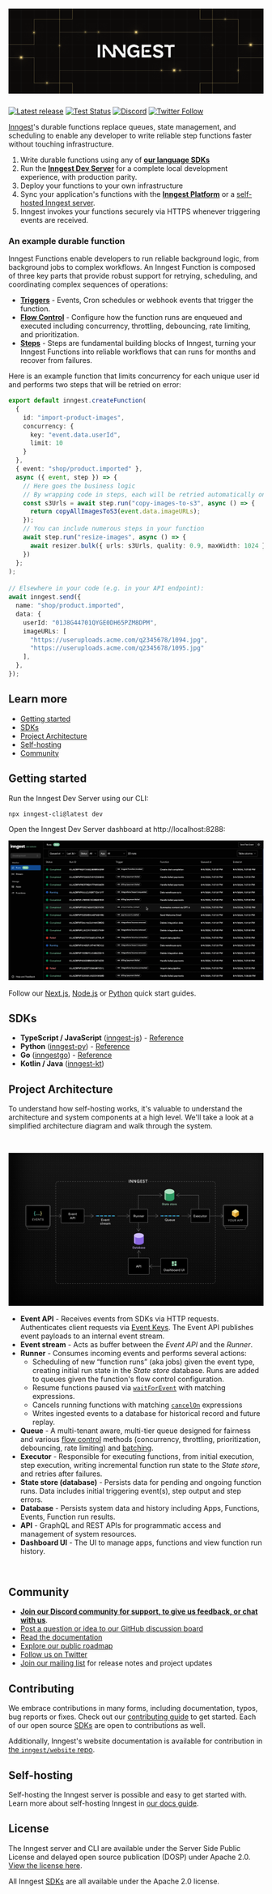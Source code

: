 # [![Inngest](https://github.com/inngest/.github/raw/main/profile/github-readme-banner-2025-06-20.png)](https://www.inngest.com)

[![Latest release](https://img.shields.io/github/v/release/inngest/inngest?include_prereleases&sort=semver)](https://github.com/inngest/inngest/releases)
[![Test Status](https://img.shields.io/github/actions/workflow/status/inngest/inngest/go.yaml?branch=main&label=tests)](https://github.com/inngest/inngest/actions?query=branch%3Amain)
[![Discord](https://img.shields.io/discord/842170679536517141?label=discord)](https://www.inngest.com/discord)
[![Twitter Follow](https://img.shields.io/twitter/follow/inngest?style=social)](https://twitter.com/inngest)

[Inngest](https://www.inngest.com/?ref=github-inngest-readme)'s durable functions replace queues, state management, and scheduling to enable any developer to write reliable step functions faster without touching infrastructure.

1. Write durable functions using any of [**our language SDKs**](#sdks)
2. Run the [**Inngest Dev Server**](#getting-started) for a complete local development experience, with production parity.
3. Deploy your functions to your own infrastructure
4. Sync your application's functions with the [**Inngest Platform**](https://www.inngest.com/?ref=github-inngest-readme) or a [self-hosted Inngest server](#self-hosting).
5. Inngest invokes your functions securely via HTTPS whenever triggering events are received.

### An example durable function

Inngest Functions enable developers to run reliable background logic, from background jobs to complex workflows. An Inngest Function is composed of three key parts that provide robust support for retrying, scheduling, and coordinating complex sequences of operations:

- [**Triggers**](https://www.inngest.com/docs/features/events-triggers?ref=github-inngest-readme) - Events, Cron schedules or webhook events that trigger the function.
- [**Flow Control**](https://www.inngest.com/docs/guides/flow-control?ref=github-inngest-readme) - Configure how the function runs are enqueued and executed including concurrency, throttling, debouncing, rate limiting, and prioritization.
- [**Steps**](/docs/features/inngest-functions/steps-workflows?ref=github-inngest-readme) - Steps are fundamental building blocks of Inngest, turning your Inngest Functions into reliable workflows that can runs for months and recover from failures.

Here is an example function that limits concurrency for each unique user id and performs two steps that will be retried on error:

```typescript
export default inngest.createFunction(
  {
    id: "import-product-images",
    concurrency: {
      key: "event.data.userId",
      limit: 10
    }
  },
  { event: "shop/product.imported" },
  async ({ event, step }) => {
    // Here goes the business logic
    // By wrapping code in steps, each will be retried automatically on failure
    const s3Urls = await step.run("copy-images-to-s3", async () => {
      return copyAllImagesToS3(event.data.imageURLs);
    });
    // You can include numerous steps in your function
    await step.run("resize-images", async () => {
      await resizer.bulk({ urls: s3Urls, quality: 0.9, maxWidth: 1024 });
    })
  };
);

// Elsewhere in your code (e.g. in your API endpoint):
await inngest.send({
  name: "shop/product.imported",
  data: {
    userId: "01J8G44701QYGE0DH65PZM8DPM",
    imageURLs: [
      "https://useruploads.acme.com/q2345678/1094.jpg",
      "https://useruploads.acme.com/q2345678/1095.jpg"
    ],
  },
});
```

## Learn more

- [Getting started](#getting-started)
- [SDKs](#sdks)
- [Project Architecture](#project-architecture)
- [Self-hosting](#self-hosting)
- [Community](#community)

## Getting started

Run the Inngest Dev Server using our CLI:

```
npx inngest-cli@latest dev
```

Open the Inngest Dev Server dashboard at http://localhost:8288:

![Screenshot of the Inngest dashboard served by the Inngest Dev Server](.github/assets/dashboard-screenshot-2024-09-23.png)

Follow our [Next.js](https://www.inngest.com/docs/getting-started/nextjs-quick-start?ref=github-inngest-readme), [Node.js](https://www.inngest.com/docs/getting-started/nodejs-quick-start?ref=github-inngest-readme) or [Python](https://www.inngest.com/docs/getting-started/python-quick-start?ref=github-inngest-readme) quick start guides.

## SDKs

- **TypeScript / JavaScript** ([inngest-js](https://github.com/inngest/inngest-js)) - [Reference](https://www.inngest.com/docs/reference/typescript?ref=github-inngest-readme)
- **Python** ([inngest-py](https://github.com/inngest/inngest-py)) - [Reference](https://www.inngest.com/docs/reference/python?ref=github-inngest-readme)
- **Go** ([inngestgo](https://github.com/inngest/inngestgo)) - [Reference](https://pkg.go.dev/github.com/inngest/inngestgo)
- **Kotlin / Java** ([inngest-kt](https://github.com/inngest/inngest-kt))

## Project Architecture

To understand how self-hosting works, it's valuable to understand the architecture and system components at a high level. We'll take a look at a simplified architecture diagram and walk through the system.

<br />

<p align="center">
  <img src=".github/assets/architecture-2024-09-23.png" alt="System Architecture" width="660" />
</p>

- **Event API** - Receives events from SDKs via HTTP requests. Authenticates client requests via [Event Keys](https://www.inngest.com/docs/events/creating-an-event-key?ref=github-inngest-readme). The Event API publishes event payloads to an internal event stream.
- **Event stream** - Acts as buffer between the _Event API_ and the _Runner_.
- **Runner** - Consumes incoming events and performs several actions:
  - Scheduling of new “function runs” (aka jobs) given the event type, creating initial run state in the _State store_ database. Runs are added to queues given the function's flow control configuration.
  - Resume functions paused via [`waitForEvent`](https://www.inngest.com/docs/features/inngest-functions/steps-workflows/wait-for-event?ref=github-inngest-readme) with matching expressions.
  - Cancels running functions with matching [`cancelOn`](https://www.inngest.com/docs/features/inngest-functions/cancellation/cancel-on-events?ref=github-inngest-readme) expressions
  - Writes ingested events to a database for historical record and future replay.
- **Queue** - A multi-tenant aware, multi-tier queue designed for fairness and various [flow control](https://www.inngest.com/docs/guides/flow-control?ref=github-inngest-readme) methods (concurrency, throttling, prioritization, debouncing, rate limiting) and [batching](https://www.inngest.com/docs/guides/batching?ref=github-inngest-readme).
- **Executor** - Responsible for executing functions, from initial execution, step execution, writing incremental function run state to the _State store_, and retries after failures.
- **State store (database)** - Persists data for pending and ongoing function runs. Data includes initial triggering event(s), step output and step errors.
- **Database** - Persists system data and history including Apps, Functions, Events, Function run results.
- **API** - GraphQL and REST APIs for programmatic access and management of system resources.
- **Dashboard UI** - The UI to manage apps, functions and view function run history.

<br />

## Community

- [**Join our Discord community for support, to give us feedback, or chat with us**](https://www.inngest.com/discord).
- [Post a question or idea to our GitHub discussion board](https://github.com/orgs/inngest/discussions)
- [Read the documentation](https://www.inngest.com/docs?ref=github-inngest-readme)
- [Explore our public roadmap](http://roadmap.inngest.com/)
- [Follow us on Twitter](https://twitter.com/inngest)
- [Join our mailing list](https://www.inngest.com/mailing-list) for release notes and project updates

## Contributing

We embrace contributions in many forms, including documentation, typos, bug reports or fixes. Check out our [contributing guide](/docs/CONTRIBUTING.md) to get started. Each of our open source [SDKs](#sdks) are open to contributions as well.

Additionally, Inngest's website documentation is available for contribution in [the `inngest/website` repo](https://github.com/inngest/website).

## Self-hosting

Self-hosting the Inngest server is possible and easy to get started with. Learn more about self-hosting Inngest in [our docs guide](https://www.inngest.com/docs/self-hosting?ref=github-inngest-readme).

## License

The Inngest server and CLI are available under the Server Side Public License and delayed open source publication (DOSP) under Apache 2.0. [View the license here](/LICENSE.md).

All Inngest [SDKs](#sdks) are all available under the Apache 2.0 license.
